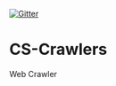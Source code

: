 
[![Gitter](https://badges.gitter.im/rakesh1191/CS-Crawlers.svg)](https://gitter.im/rakesh1191/CS-Crawlers?utm_source=badge&utm_medium=badge&utm_campaign=pr-badge)

# CS-Crawlers
Web Crawler
